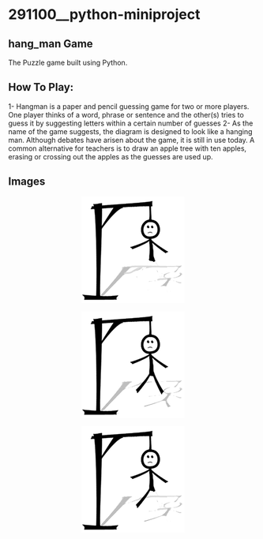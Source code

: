 # 291100__python-miniproject
## hang_man Game
 The Puzzle game built using Python.
 
 ## How To Play:
1- Hangman is a paper and pencil guessing game for two or more players. One player thinks of a word, phrase or sentence and the other(s) tries to guess it by suggesting letters within a certain number of guesses
2- As the name of the game suggests, the diagram is designed to look like a hanging man. Although debates have arisen about the game, it is still in use today. A common alternative for teachers is to draw an apple tree with ten apples, erasing or crossing out the apples as the guesses are used up.

## Images
<p align="center">
  <img src=https://github.com/Harshbaisla/291100__python-miniproject/blob/main/Images/hangman1.png
</p>
<p align="center">
  <img src=https://github.com/Harshbaisla/291100__python-miniproject/blob/main/Images/hangman2.png
</p>
<p align="center">
  <img src=https://github.com/Harshbaisla/291100__python-miniproject/blob/main/Images/hangman3.png
</p>
